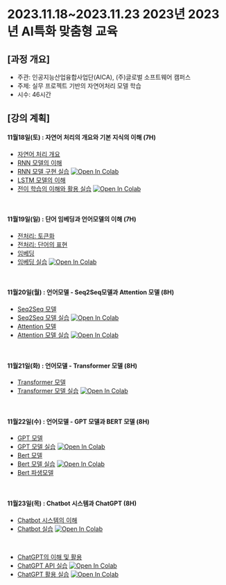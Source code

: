# 2023.11.18\~2023.11.23 2023년 2023년 AI특화 맞춤형 교육

## \[과정 개요]

* 주관: 인공지능산업융합사업단(AICA), (주)글로벌 소프트웨어 캠퍼스
* 주제: 실무 프로젝트 기반의 자연어처리 모델 학습
* 시수: 46시간

## \[강의 계획]

#### 11월18일(토) : 자연어 처리의 개요와 기본 지식의 이해 (7H)

* [자연어 처리 개요](../LectureFiles/pdf/NLP001_자연어처리개요.pdf)
* [RNN 모델의 이해](../LectureFiles/pdf/DL11_RNN모델개요.pdf)
* [RNN 모델 구현 실습](../LectureFiles/src/DL011_RNN.ipynb) [![Open In Colab](https://colab.research.google.com/assets/colab-badge.svg)](https://colab.research.google.com/github/aidalabs/Lectures/blob/main/LectureFiles/src/DL011_RNN.ipynb)
* [LSTM 모델의 이해](../LectureFiles/pdf/DL14_LSTM모델개요.pdf)
* [전이 학습의 이해와 활용 실습](../LectureFiles/src/DL030_TransferLearning_YOLOv8.ipynb) [![Open In Colab](https://colab.research.google.com/assets/colab-badge.svg)](https://colab.research.google.com/github/aidalabs/Lectures/blob/main/LectureFiles/src/DL030_TransferLearning_YOLOv8.ipynb)
<br/>

#### 11월19일(일) : 단어 임베딩과 언어모델의 이해 (7H)

* [전처리: 토큰화](../LectureFiles/pdf/NLP002_전처리-토큰화.pdf)
* [전처리: 단어의 표현](../LectureFiles/pdf/NLP003_전처리-단어의표현.pdf)
* [임베딩](../LectureFiles/pdf/NLP004_임베딩.pdf)
* [임베딩 실습](../LectureFiles/src/NLP004_Word_Embedding.ipynb) [![Open In Colab](https://colab.research.google.com/assets/colab-badge.svg)](https://colab.research.google.com/github/aidalabs/Lectures/blob/main/LectureFiles/src/NLP004_Word_Embedding.ipynb)
<br/>

#### 11월20일(월) : 언어모델 - Seq2Seq모델과 Attention 모델 (8H)

* [Seq2Seq 모델](../LectureFiles/pdf/NLP006_언어모델-Seq2Seq.pdf)
* [Seq2Seq 모델 실습](../LectureFiles/src/NLP006_Seq2Seq.ipynb) [![Open In Colab](https://colab.research.google.com/assets/colab-badge.svg)](https://colab.research.google.com/github/aidalabs/Lectures/blob/main/LectureFiles/src/NLP006_Seq2Seq.ipynb)
* [Attention 모델](../LectureFiles/pdf/NLP007_언어모델-Attention.pdf)
* [Attention 모델 실습](../LectureFiles/src/NLP007_Attention.ipynb) [![Open In Colab](https://colab.research.google.com/assets/colab-badge.svg)](https://colab.research.google.com/github/aidalabs/Lectures/blob/main/LectureFiles/src/NLP007_Attention.ipynb)
<br/>

#### 11월21일(화) : 언어모델 - Transformer 모델 (8H)

* [Transformer 모델](../LectureFiles/pdf/NLP008_언어모델-Transformer.pdf)
* [Transformer 모델 실습](../LectureFiles/src/NLP008_Transformer.ipynb) [![Open In Colab](https://colab.research.google.com/assets/colab-badge.svg)](https://colab.research.google.com/github/aidalabs/Lectures/blob/main/LectureFiles/src/NLP008_Transformer.ipynb)
<br/>

#### 11월22일(수) : 언어모델 - GPT 모델과 BERT 모델 (8H)

* [GPT 모델](../LectureFiles/pdf/NLP009_GPT모델.pdf)
* [GPT 모델 실습](../LectureFiles/src/NLP009_GPT.ipynb) [![Open In Colab](https://colab.research.google.com/assets/colab-badge.svg)](https://colab.research.google.com/github/aidalabs/Lectures/blob/main/LectureFiles/src/NLP009_GPT.ipynb)
* [Bert 모델](../LectureFiles/pdf/NLP010_BERT모델.pdf)
* [Bert 모델 실습](../LectureFiles/src/NLP010_BERT.ipynb) [![Open In Colab](https://colab.research.google.com/assets/colab-badge.svg)](https://colab.research.google.com/github/aidalabs/Lectures/blob/main/LectureFiles/src/NLP010_BERT.ipynb)
* [Bert 파생모델](../LectureFiles/pdf/NLP011_BERT파생모델.pdf)
<br/>

#### 11월23일(목) : Chatbot 시스템과 ChatGPT (8H)

* [Chatbot 시스템의 이해](../LectureFiles/pdf/NLP012_Chatbot시스템.pdf)
* [Chatbot 실습](../LectureFiles/src/NLP020_Chatbot.ipynb) [![Open In Colab](https://colab.research.google.com/assets/colab-badge.svg)](https://colab.research.google.com/github/aidalabs/Lectures/blob/main/LectureFiles/src/NLP020_Chatbot.ipynb)
<br/>

* [ChatGPT의 이해 및 활용](../LectureFiles/pdf/LLM001_ChatGPT.pdf)
* [ChatGPT API 실습](../LectureFiles/src/LLM001_ChatGPT_API.ipynb) [![Open In Colab](https://colab.research.google.com/assets/colab-badge.svg)](https://colab.research.google.com/github/aidalabs/Lectures/blob/main/LectureFiles/src/LLM001_ChatGPT_API.ipynb)
* [ChatGPT 활용 실습](../LectureFiles/src/LLM002_ChatGPT_Usage.ipynb) [![Open In Colab](https://colab.research.google.com/assets/colab-badge.svg)](https://colab.research.google.com/github/aidalabs/Lectures/blob/main/LectureFiles/src/LLM002_ChatGPT_Usage.ipynb)